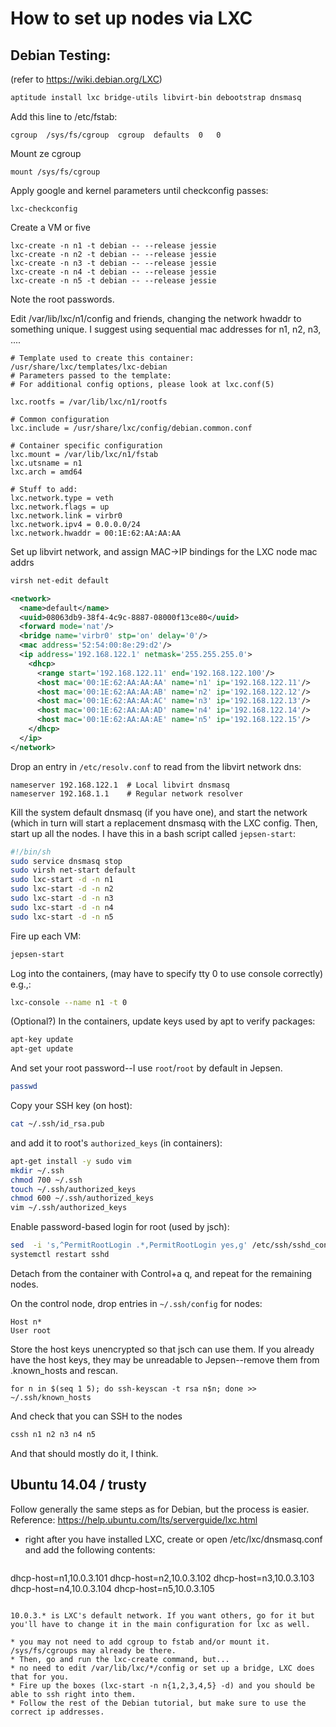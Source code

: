 # How to set up nodes via LXC
## Debian Testing:

(refer to https://wiki.debian.org/LXC)

```sh
aptitude install lxc bridge-utils libvirt-bin debootstrap dnsmasq
```

Add this line to /etc/fstab:

```
cgroup  /sys/fs/cgroup  cgroup  defaults  0   0
```

Mount ze cgroup

```
mount /sys/fs/cgroup
```

Apply google and kernel parameters until checkconfig passes:

```
lxc-checkconfig
```

Create a VM or five

```
lxc-create -n n1 -t debian -- --release jessie
lxc-create -n n2 -t debian -- --release jessie
lxc-create -n n3 -t debian -- --release jessie
lxc-create -n n4 -t debian -- --release jessie
lxc-create -n n5 -t debian -- --release jessie
```

Note the root passwords.

Edit /var/lib/lxc/n1/config and friends, changing the network hwaddr to something unique. I suggest using sequential mac addresses for n1, n2, n3, ....

```
# Template used to create this container: /usr/share/lxc/templates/lxc-debian
# Parameters passed to the template:
# For additional config options, please look at lxc.conf(5)

lxc.rootfs = /var/lib/lxc/n1/rootfs

# Common configuration
lxc.include = /usr/share/lxc/config/debian.common.conf

# Container specific configuration
lxc.mount = /var/lib/lxc/n1/fstab
lxc.utsname = n1
lxc.arch = amd64

# Stuff to add:
lxc.network.type = veth
lxc.network.flags = up
lxc.network.link = virbr0
lxc.network.ipv4 = 0.0.0.0/24
lxc.network.hwaddr = 00:1E:62:AA:AA:AA
```

Set up libvirt network, and assign MAC->IP bindings for the LXC node mac addrs

```sh
virsh net-edit default
```

```xml
<network>
  <name>default</name>
  <uuid>08063db9-38f4-4c9c-8887-08000f13ce80</uuid>
  <forward mode='nat'/>
  <bridge name='virbr0' stp='on' delay='0'/>
  <mac address='52:54:00:8e:29:d2'/>
  <ip address='192.168.122.1' netmask='255.255.255.0'>
    <dhcp>
      <range start='192.168.122.11' end='192.168.122.100'/>
      <host mac='00:1E:62:AA:AA:AA' name='n1' ip='192.168.122.11'/>
      <host mac='00:1E:62:AA:AA:AB' name='n2' ip='192.168.122.12'/>
      <host mac='00:1E:62:AA:AA:AC' name='n3' ip='192.168.122.13'/>
      <host mac='00:1E:62:AA:AA:AD' name='n4' ip='192.168.122.14'/>
      <host mac='00:1E:62:AA:AA:AE' name='n5' ip='192.168.122.15'/>
    </dhcp>
  </ip>
</network>
```

Drop an entry in `/etc/resolv.conf` to read from the libvirt network dns:

```
nameserver 192.168.122.1  # Local libvirt dnsmasq
nameserver 192.168.1.1    # Regular network resolver
```

Kill the system default dnsmasq (if you have one), and start the network (which
in turn will start a replacement dnsmasq with the LXC config. Then, start up
all the nodes. I have this in a bash script called `jepsen-start`:

```sh
#!/bin/sh
sudo service dnsmasq stop
sudo virsh net-start default
sudo lxc-start -d -n n1
sudo lxc-start -d -n n2
sudo lxc-start -d -n n3
sudo lxc-start -d -n n4
sudo lxc-start -d -n n5
```

Fire up each VM:

```sh
jepsen-start
```

Log into the containers, (may have to specify tty 0 to use console correctly) e.g.,:

```sh
lxc-console --name n1 -t 0
```

(Optional?) In the containers, update keys used by apt to verify packages:

```sh
apt-key update
apt-get update
```

And set your root password--I use `root`/`root` by default in Jepsen.

```sh
passwd
```

Copy your SSH key (on host):

```sh
cat ~/.ssh/id_rsa.pub
```

and add it to root's `authorized_keys` (in containers):

```sh
apt-get install -y sudo vim
mkdir ~/.ssh
chmod 700 ~/.ssh
touch ~/.ssh/authorized_keys
chmod 600 ~/.ssh/authorized_keys
vim ~/.ssh/authorized_keys
```

Enable password-based login for root (used by jsch):
```sh
sed  -i 's,^PermitRootLogin .*,PermitRootLogin yes,g' /etc/ssh/sshd_config
systemctl restart sshd
```

Detach from the container with Control+a q, and repeat for the remaining nodes.

On the control node, drop entries in `~/.ssh/config` for nodes:

```
Host n*
User root
```

Store the host keys unencrypted so that jsch can use them. If you already have
the host keys, they may be unreadable to Jepsen--remove them from .known_hosts
and rescan.

```
for n in $(seq 1 5); do ssh-keyscan -t rsa n$n; done >> ~/.ssh/known_hosts
```

And check that you can SSH to the nodes

```sh
cssh n1 n2 n3 n4 n5
```

And that should mostly do it, I think.

## Ubuntu 14.04 / trusty

Follow generally the same steps as for Debian, but the process is easier. Reference: https://help.ubuntu.com/lts/serverguide/lxc.html

* right after you have installed LXC, create or open /etc/lxc/dnsmasq.conf and add the following contents:

  ```
dhcp-host=n1,10.0.3.101
dhcp-host=n2,10.0.3.102
dhcp-host=n3,10.0.3.103
dhcp-host=n4,10.0.3.104
dhcp-host=n5,10.0.3.105
  ```

10.0.3.* is LXC's default network. If you want others, go for it but you'll have to change it in the main configuration for lxc as well.

* you may not need to add cgroup to fstab and/or mount it. /sys/fs/cgroups may already be there.
* Then, go and run the lxc-create command, but...
* no need to edit /var/lib/lxc/*/config or set up a bridge, LXC does that for you.
* Fire up the boxes (lxc-start -n n{1,2,3,4,5} -d) and you should be able to ssh right into them.
* Follow the rest of the Debian tutorial, but make sure to use the correct ip addresses.
